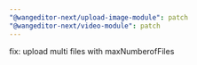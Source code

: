 ```yaml
---
"@wangeditor-next/upload-image-module": patch
"@wangeditor-next/video-module": patch
---
```


fix: upload multi files with maxNumberofFiles
